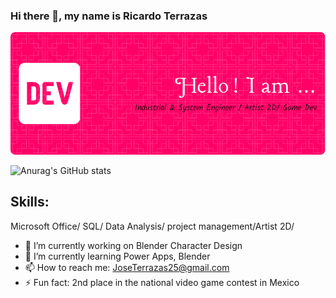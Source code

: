 ### Hi there 👋, my name is Ricardo Terrazas
![Header](./11.png)

![Anurag's GitHub stats](https://github-readme-stats.vercel.app/api?username=amadeuslight&show_icons=true&theme=radical)

## Skills: 
Microsoft Office/ SQL/ Data Analysis/ project management/Artist 2D/ 

- 🔭 I’m currently working on Blender Character Design 
- 🌱 I’m currently learning Power Apps, Blender 
- 📫 How to reach me: JoseTerrazas25@gmail.com 
- ⚡ Fun fact: 2nd place in the national video game contest in Mexico 





